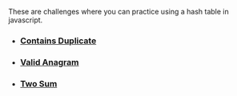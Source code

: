 <p>These are challenges where you can practice using a hash table in javascript. </p>

<ul>            
    <li>        
        <a href="https://leetcode.com/problems/contains-duplicate/"><h3>Contains Duplicate</h3></a>
    </li>
    <li>
        <a href="https://leetcode.com/problems/valid-anagram/"><h3>Valid Anagram</h3></a>
    </li>
    <li>        
        <a href="https://leetcode.com/problems/two-sum/"><h3>Two Sum</h3></a>
    </li>
</ul>
